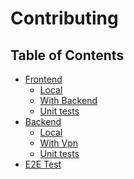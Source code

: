 # Contributing

## Table of Contents

- [Frontend](#frontend)
    - [Local](#fe-local)
    - [With Backend](#with-backend)
    - [Unit tests](#fe-unit-tests)
- [Backend](#backend)  
    - [Local](#be-local)
    - [With Vpn](#with-vpn)
    - [Unit tests]()
- [E2E Test]()

